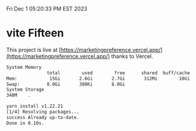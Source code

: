 Fri Dec  1 05:20:33 PM EST 2023

# vite Fifteen


This project is live at [https://marketingpreference.vercel.app/](https://marketingpreference.vercel.app/) thanks to Vercel.

```bash
System Memory
               total        used        free      shared  buff/cache   available
Mem:            15Gi       2.6Gi       2.7Gi       312Mi        10Gi        12Gi
Swap:          8.0Gi       380Ki       8.0Gi
System Storage
348M	.
```
```bash
yarn install v1.22.21
[1/4] Resolving packages...
success Already up-to-date.
Done in 0.10s.
```
